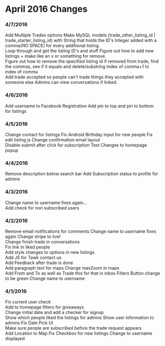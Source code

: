 # April 2016 Changes
### 4/7/2016  
Add Multiple Trades options
Make MySQL models (trade_other_listing_id | trade_starter_listing_id) with String that holds the ID's Integer added with a comma(NO SPACE) for every additional listing.  
Loop through and get the listing ID's and stuff
Figure out how to add new listings + make like an x or something for remove.  
Figure out how to remove the specified listing id if removed from trade, find the commas, see if it equals and delete/substring
Index of comma+1 to index of comma  
Add trade accepted so people can't trade things they accepted with someone else
Admins can view conversations if linked.  

### 4/6/2016
Add username to Facebook Registration
Add pin to top and pin to bottom for listings

### 4/5/2016
Change contact for listings
Fix Android Birthday input for new people
Fix edit listing js
Change confirmation email layout  
Disable submit after click for subscription
Text Changes to homepage popup  

### 4/4/2016
Remove description below search bar
Add Subscription status to profile for admins

### 4/3/2016
Change name to username fixes again...  
Add check for non subscribed users  

### 4/2/2016
Remove email notifications for comments
Change name to username fixes again
Change stripe to live!  
Change finish trade in conversations  
Fix link in liked people  
Add style changes to options in new listings  
Add JS for Tawk contact us  
Add Feedback after trade is done  
Add paragraph text for maps
Change maxZoom in maps  
Add From and To as well as Trade this for that in inbox
Filters Button change to be green
Change name to username

### 4/1/2016
Fix current user check  
Add to homepage filters for giveaways   
Change initial date and add a checker for signup  
Show which people liked the listings for admins
Show user information to admins
Fix Date Pick UI  
Make sure people are subscribed before the trade request appears  
Add Location to Map
Fix Checkbox for new listings
Change to username displayed  
